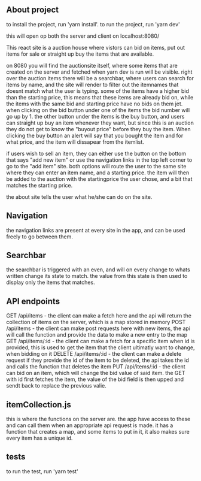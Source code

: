 ## About project

to install the project, run 'yarn install'.
to run the project, run 'yarn dev'

this will open op both the server and client on localhost:8080/

This react site is a auction house where vistors can bid on items, put out items for sale or straight up buy the items that are available.

on 8080 you will find the auctionsite itself, where some items that are created on the server and fetched when yarn dev is run will be visible.
right over the auction items there will be a searchbar, where users can search for items by name, and the site will render to filter out the itemnames that doesnt match what the user is typing.
some of the items have a higher bid than the starting price, this means that these items are already bid on, while the items with the same bid and starting price have no bids on them jet.
when clicking on the bid button under one of the items the bid number will go up by 1.
the other button under the items is the buy button, and users can straight up buy an item whenever they want, but since this is an auction they do not get to know the "buyout price" before they buy the item. When clicking the buy button an alert will say that you bought the item and for what price, and the item will dissapear from the itemlist.

if users wish to sell an item, they can either use the button on the bottom that says "add new item" or use the navigation links in the top left corner to go to the "add item" site. both options will route the user to the same site where they can enter an item name, and a starting price. the item will then be added to the auction with the startingprice the user chose, and a bit that matches the starting price.

the about site tells the user what he/she can do on the site.

## Navigation
the navigation links are present at every site in the app, and can be used freely to go between them. 

## Searchbar
the searchbar is triggered with an even, and will on every change to whats written change its state to match. the value from this state is then used to display only the items that matches.

## API endpoints
GET /api/items   -   the client can make a fetch here and the api will return the collection of items on the server, which is a map stored in memory
POST /api/items   -   the client can make post requests here with new items, the api will call the function and provide the data to make a new entry to the map
GET /api/items/:id   -   the client can make a fetch for a specific item when id is provided, this is used to get the item that the client ultimatly want to change, when bidding on it
DELETE /api/items/:id   -   the client can make a delete request if they provide the id of the item to be deleted, the api takes the id and calls the function that deletes the item
PUT /api/items/:id   -   the client can bid on an item, which will change the bid value of said item. the GET with id first fetches the item, the value of the bid field is then upped and sendt back to replace the previous valie.

## itemCollection.js 
this is where the functions on the server are. the app have access to these and can call them when an appropriate api request is made. it has a function that creates a map, and some items to put in it, it also makes sure every item has a unique id. 

## tests
to run the test, run 'yarn test'





